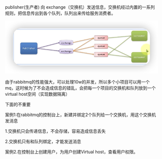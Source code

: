publisher(生产者) 向 exchange（交换机）发送信息，交换机经过内置的一系列规则，把信息传出到各个队列，队列出来传给服务消费者。

![image-20240807143658051](rabbitmq概念.assets/image-20240807143658051.png)

由于rabbitmq的性能强大，可以处理10w的并发，所以多个小项目可以用一个mq，这时候为了不会造成信息的错乱，会把每一个项目的交换机和队列放到一个virtual host空间（实现数据隔离）



下面的不重要

案例1:在rabbitmq的控制台上，新建并绑定2个队列给一个交换机，用这个交换机发消息

1.交换机只会传递信息，不会存储，容易造成信息丢失

2.交换机只有和队列绑定，才能发送消息

案例2.在控制台上创建用户，为用户创建Virtual host，查看用户权限。
